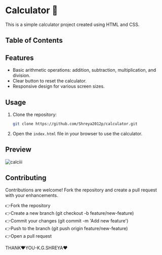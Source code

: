 # Calculator 📱

This is a simple calculator project created using HTML and CSS.

## Table of Contents 

## Features

- Basic arithmetic operations: addition, subtraction, multiplication, and division.
- Clear button to reset the calculator.
- Responsive design for various screen sizes.

## Usage

1. Clone the repository:

    ```bash
    git clone https://github.com/Shreya2012p/calculator.git
    ```

2. Open the `index.html` file in your browser to use the calculator.

## Preview
![calciii](https://github.com/Shreya2012p/calculator/assets/96654167/b7dd44b3-db0a-4421-95e2-f1989656474f)



## Contributing

Contributions are welcome! Fork the repository and create a pull request with your enhancements.

👉Fork the repository</br>
👉Create a new branch (git checkout -b feature/new-feature)</br>
👉Commit your changes (git commit -m 'Add new feature')</br>
👉Push to the branch (git push origin feature/new-feature)</br>
👉Open a pull request</br>

THANK❤️YOU-K.G.SHREYA❤️

